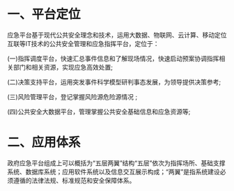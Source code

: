 # 一、平台定位

应急平台基于现代公共安全理念和技术，运用大数据、物联网、云计算、移动定位 互联等IT技术的公共安全管理和应急指挥平台，定位于：

(一)指挥调度平台，快速汇总事件信息和了解现场情况，快速启动预案协调指挥相关部门和相关资源，实现应急高效处置;

(二)决策支持平台，运用突发事件科学模型研判事态发展，为领导提供决策参考;

(三)风险管理平台，登记掌握风险源危险源情况 ;

(四)公共安全大数据平台，管理掌握公共安全基础信息和应急资源等;

# 二、应用体系

政府应急平台组成上可以概括为“五层两翼”结构“五层”依次为指挥场所、基础支撑系统、数据库系统；应用软件系统以及信息交互展示构成；“两翼”是指系统建设必须遵循的法律法规、标准规范和安全保障体系。